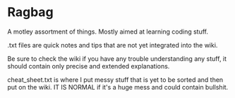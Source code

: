 # Ragbag
A motley assortment of things. 
Mostly aimed at learning coding stuff.

.txt files are quick notes and tips that are not yet integrated into the wiki.

Be sure to check the wiki if you have any trouble understanding any stuff, 
it should contain only precise and extended explanations.

cheat_sheet.txt is where I put messy stuff that is yet to be sorted and then put on the wiki.
IT IS NORMAL if it's a huge mess and could contain bullshit.
